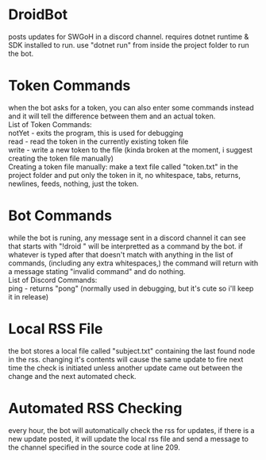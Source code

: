 # DroidBot
posts updates for SWGoH in a discord channel.
requires dotnet runtime & SDK installed to run.
use "dotnet run" from inside the project folder to run the bot.
# Token Commands
when the bot asks for a token, you can also enter some commands instead and it will tell the difference between them and an actual token.
<br>
List of Token Commands:
<br>
notYet - exits the program, this is used for debugging
<br>
read - read the token in the currently existing token file
<br>
write - write a new token to the file (kinda broken at the moment, i suggest creating the token file manually)
<br>
Creating a token file manually: make a text file called "token.txt" in the project folder and put only the token in it, no whitespace, tabs, returns, newlines, feeds, nothing, just the token.
# Bot Commands
while the bot is runing, any message sent in a discord channel it can see that starts with "!droid " will be interpretted as a command by the bot. if whatever is typed after that doesn't match with anything in the list of commands, (including any extra whitespaces,) the command will return with a message stating "invalid command" and do nothing.
<br>
List of Discord Commands:
<br>
ping - returns "pong" (normally used in debugging, but it's cute so i'll keep it in release)
<br>
# Local RSS File
the bot stores a local file called "subject.txt" containing the last found node in the rss. changing it's contents will cause the same update to fire next time the check is initiated unless another update came out between the change and the next automated check.
# Automated RSS Checking
every hour, the bot will automatically check the rss for updates, if there is a new update posted, it will update the local rss file and send a message to the channel specified in the source code at line 209.
